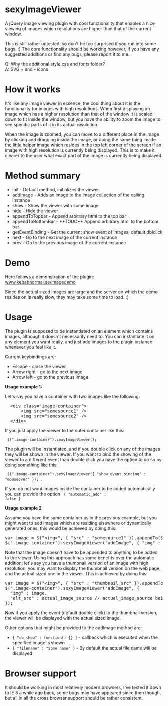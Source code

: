 sexyImageViewer
===============

A jQuery image viewing plugin with cool functionality that enables a nice viewing of images which resolutions are higher than that of the current window.

This is still rather untested, so don't be too surprised if you run into some bugs. :) The core functionality should be working however, If you have any suggested additions
or find any bugs, please report it to me.

Q: Why the additional style.css and fonts folder?<br>
A: SVG + and - icons 

How it works
======
It's like any image viewer in essence, the cool thing about it is the functionality for images with high resolutions.
When first displaying an image which has a higher resolution than that of the window it is scaled down to fit inside the window, but you have the ability to zoom the image to see specific parts of it in its actual resolution. 

When the image is zoomed, you can move to a different place in the image by clicking and dragging inside the image, or doing the same thing inside the little helper image which resides in the top left corner of the screen if an image with high resolution is currently being displayed.
This is to make it clearer to the user what exact part of the image is currently being displayed.

Method summary
=========
<ul>
<li>init - Default method, initializes the viewer</li>
<li>addImage - Adds an image to the image collection of the calling instance</li>
<li>show - Show the viewer with some image</li>
<li>hide - Hide the viewer</li>
<li>appendToTopbar - Append arbitrary html to the top bar</li>
<li>appendToBottomBar - **TODO** Append arbitrary html to the bottom bar</li>
<li>getEventBinding - Get the current show event of images, default dblclick</li>
<li>next - Go to the next image of the current instance</li>
<li>prev - Go to the previous image of the current instance</li>
</ul>

Demo
=======
Here follows a demonstration of the plugin:
www.kebabnormal.se/imagedemo

Since the actual sized images are large and the server on which the demo resides on is really slow, they may take some time to load. :)

Usage
======
The plugin is supposed to be instantiated on an element which contains images, although it doesn't necessarily need to. You can instantiate it on any element you want really, and just add images to the plugin instance whenever you feel like it.

Current keybindings are:
<ul>
<li>Escape - close the viewer</li>
<li>Arrow right - go to the next image</li>
<li>Arrow left - go to the previous image</li>
</ul>

<b>Usage example 1:</b>

Let's say you have a container with two images like the following:

<pre>
  &lt;div class="image-container"&gt;
      &lt;img src="somesource1" /&gt;
      &lt;img src="somesource2" /&gt;
  &lt;/div&gt;
</pre>

If you just apply the viewer to the outer container like this:

<code> $(".image-container").sexyImageViewer(); </code>

The plugin will be instantiated, and if you double click on any of the images they will be shown in the viewer.
If you want to bind the showing of the viewer to a different event than double click you have the option to do so by
doing something like this: 

<code> $(".image-container").sexyImageViewer({ "show_event_binding" : "mouseover" }); </code>.

If you do not want images inside the container to be added automatically you can provide the option <code> { "automatic_add" : false } </code>

<b>Usage example 2</b>

Assume you have the same container as in the previous example, but you might want to add images which are residing elsewhere
or dynamically generated ones, this would be achieved by doing this:

<pre>
var image = $("&lt;img&gt;", { "src" : "somesource1" }).appendTo($(".image-container")); // This could also be any image
$(".image-container").sexyImageViewer("addImage", { "img" : image });
</pre>

Note that the image doesn't have to be appended to anything to be added to the viewer. Using this approach has some benefits over
the automatic addition; let's say you have a thumbnail version of an image with high resolution, you may want to display the
thumbnail version on the web page, and the actual sized one in the viewer. This is achieved by doing this:

<pre>
var image = $("&lt;img&gt;", { "src" : "thumbnail_src" }).appendTo($(".image-container")); // This could also be any image
$(".image-container").sexyImageViewer("addImage", { 
  "img" : image,
  "alt_src" : actual_image_source // actual_image_source being the source of actual image, go figure
});
</pre>

Now if you apply the event (default double click) to the thumbnail version, the viewer will be displayed with the actual
sized image.

Other options that might be provided to the addImage method are:
<ul>
<li><code>{ "cb_show" : function() {} }</code> - callback which is executed when the specified image is shown</li>
<li><code>{ "filename" : "Some name" }</code> - By default the actual file name will be displayed
</ul>

Browser support
======
It should be working in most relatively modern browsers, I've tested it down to IE 8 a while ago back, some bugs may have
appeared since then though, but all in all the cross browser support should be rather consistent.
